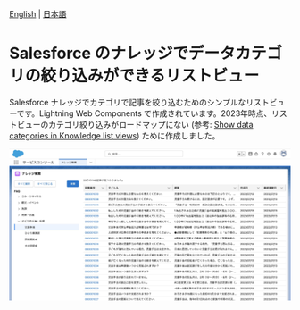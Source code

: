 [English](README.md) | [日本語](README.ja.md)

# Salesforce のナレッジでデータカテゴリの絞り込みができるリストビュー
Salesforce ナレッジでカテゴリで記事を絞り込むためのシンプルなリストビューです。Lightning Web Components で作成されています。2023年時点、リストビューのカテゴリ絞り込みがロードマップにない (参考: [Show data categories in Knowledge list views](https://ideas.salesforce.com/s/idea/a0B8W00000GdhUnUAJ/show-data-categories-in-knowledge-list-views)) ために作成しました。

![](img/screen.jpeg)